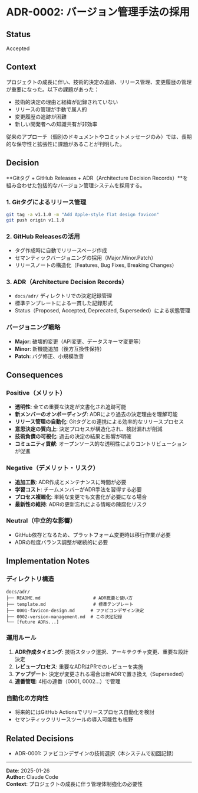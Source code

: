 # ADR-0002: バージョン管理手法の採用

## Status

Accepted

## Context

プロジェクトの成長に伴い、技術的決定の追跡、リリース管理、変更履歴の管理が重要になった。以下の課題があった：

- 技術的決定の理由と経緯が記録されていない
- リリースの管理が手動で属人的
- 変更履歴の追跡が困難
- 新しい開発者への知識共有が非効率

従来のアプローチ（個別のドキュメントやコミットメッセージのみ）では、長期的な保守性と拡張性に課題があることが判明した。

## Decision

**Gitタグ + GitHub Releases + ADR（Architecture Decision Records）**を組み合わせた包括的なバージョン管理システムを採用する。

### 1. Gitタグによるリリース管理
```bash
git tag -a v1.1.0 -m "Add Apple-style flat design favicon"
git push origin v1.1.0
```

### 2. GitHub Releasesの活用
- タグ作成時に自動でリリースページ作成
- セマンティックバージョニングの採用（Major.Minor.Patch）
- リリースノートの構造化（Features, Bug Fixes, Breaking Changes）

### 3. ADR（Architecture Decision Records）
- `docs/adr/` ディレクトリでの決定記録管理
- 標準テンプレートによる一貫した記録形式
- Status（Proposed, Accepted, Deprecated, Superseded）による状態管理

### バージョニング戦略
- **Major**: 破壊的変更（API変更、データスキーマ変更等）
- **Minor**: 新機能追加（後方互換性保持）
- **Patch**: バグ修正、小規模改善

## Consequences

### Positive（メリット）

- **透明性**: 全ての重要な決定が文書化され追跡可能
- **新メンバーのオンボーディング**: ADRにより過去の決定理由を理解可能
- **リリース管理の自動化**: Gitタグとの連携による効率的なリリースプロセス
- **意思決定の質向上**: 決定プロセスが構造化され、検討漏れが削減
- **技術負債の可視化**: 過去の決定の結果と影響が明確
- **コミュニティ貢献**: オープンソース的な透明性によりコントリビューションが促進

### Negative（デメリット・リスク）

- **追加工数**: ADR作成とメンテナンスに時間が必要
- **学習コスト**: チームメンバーがADR手法を習得する必要
- **プロセス複雑化**: 単純な変更でも文書化が必要になる場合
- **最新性の維持**: ADRの更新忘れによる情報の陳腐化リスク

### Neutral（中立的な影響）

- GitHub依存となるため、プラットフォーム変更時は移行作業が必要
- ADRの粒度バランス調整が継続的に必要

## Implementation Notes

### ディレクトリ構造
```
docs/adr/
├── README.md                    # ADR概要と使い方
├── template.md                  # 標準テンプレート
├── 0001-favicon-design.md      # ファビコンデザイン決定
├── 0002-version-management.md  # この決定記録
└── [future ADRs...]
```

### 運用ルール
1. **ADR作成タイミング**: 技術スタック選択、アーキテクチャ変更、重要な設計決定
2. **レビュープロセス**: 重要なADRはPRでのレビューを実施
3. **アップデート**: 決定が変更される場合は新ADRで置き換え（Superseded）
4. **連番管理**: 4桁の連番（0001, 0002...）で管理

### 自動化の方向性
- 将来的にはGitHub Actionsでリリースプロセス自動化を検討
- セマンティックリリースツールの導入可能性も視野

## Related Decisions

- ADR-0001: ファビコンデザインの技術選択（本システムで初回記録）

---

**Date**: 2025-01-26  
**Author**: Claude Code  
**Context**: プロジェクトの成長に伴う管理体制強化の必要性